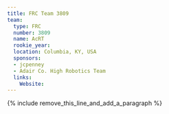 ```yaml
---
title: FRC Team 3809
team:
  type: FRC
  number: 3809
  name: AcRT
  rookie_year:
  location: Columbia, KY, USA
  sponsors:
  - jcpenney
  - Adair Co. High Robotics Team
  links:
    Website:
---
```


{% include remove_this_line_and_add_a_paragraph %}